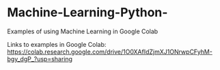 # Machine-Learning-Python-
Examples of using Machine Learning in Google Colab

Links to examples in Google Colab: https://colab.research.google.com/drive/1O0XAfIdZjmXJ1ONrwpCFyhM-bgy_dgP_?usp=sharing
